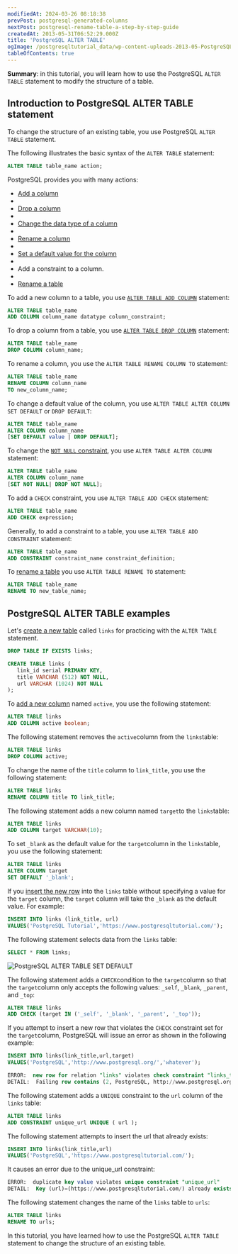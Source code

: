 ```yaml
---
modifiedAt: 2024-03-26 08:18:38
prevPost: postgresql-generated-columns
nextPost: postgresql-rename-table-a-step-by-step-guide
createdAt: 2013-05-31T06:52:29.000Z
title: 'PostgreSQL ALTER TABLE'
ogImage: /postgresqltutorial_data/wp-content-uploads-2013-05-PostgreSQL-ALTER-TABLE-SET-DEFAULT.png
tableOfContents: true
---
```



**Summary**: in this tutorial, you will learn how to use the PostgreSQL `ALTER TABLE` statement to modify the structure of a table.

## Introduction to PostgreSQL ALTER TABLE statement

To change the structure of an existing table, you use PostgreSQL `ALTER TABLE` statement.

The following illustrates the basic syntax of the `ALTER TABLE` statement:

```sql
ALTER TABLE table_name action;
```

PostgreSQL provides you with many actions:

- [Add a column](/postgresql/postgresql-add-column)
-
- [Drop a column](/postgresql/postgresql-drop-column)
-
- [Change the data type of a column](/postgresql/postgresql-change-column-type)
-
- [Rename a column](/postgresql/postgresql-rename-column)
-
- [Set a default value for the column](/postgresql/postgresql-default-value)
-
- Add a constraint to a column.
-
- [Rename a table](/postgresql/postgresql-rename-table)

To add a new column to a table, you use [`ALTER TABLE ADD COLUMN`](/postgresql/postgresql-add-column) statement:

```sql
ALTER TABLE table_name
ADD COLUMN column_name datatype column_constraint;
```

To drop a column from a table, you use [`ALTER TABLE DROP COLUMN`](/postgresql/postgresql-drop-column) statement:

```sql
ALTER TABLE table_name
DROP COLUMN column_name;
```

To rename a column, you use the `ALTER TABLE RENAME COLUMN TO` statement:

```sql
ALTER TABLE table_name
RENAME COLUMN column_name
TO new_column_name;
```

To change a default value of the column, you use `ALTER TABLE ALTER COLUMN SET DEFAULT` or `DROP DEFAULT`:

```sql
ALTER TABLE table_name
ALTER COLUMN column_name
[SET DEFAULT value | DROP DEFAULT];
```

To change the [`NOT NULL` constraint](/postgresql/postgresql-not-null-constraint), you use `ALTER TABLE ALTER COLUMN` statement:

```sql
ALTER TABLE table_name
ALTER COLUMN column_name
[SET NOT NULL| DROP NOT NULL];
```

To add a `CHECK` constraint, you use `ALTER TABLE ADD CHECK` statement:

```sql
ALTER TABLE table_name
ADD CHECK expression;
```

Generally, to add a constraint to a table, you use `ALTER TABLE ADD CONSTRAINT` statement:

```sql
ALTER TABLE table_name
ADD CONSTRAINT constraint_name constraint_definition;
```

To [rename a table](/postgresql/postgresql-rename-table) you use `ALTER TABLE RENAME TO` statement:

```sql
ALTER TABLE table_name
RENAME TO new_table_name;
```

## PostgreSQL ALTER TABLE examples

Let's [create a new table](/postgresql/postgresql-create-table "PostgreSQL CREATE TABLE") called `links` for practicing with the `ALTER TABLE` statement.

```sql
DROP TABLE IF EXISTS links;

CREATE TABLE links (
   link_id serial PRIMARY KEY,
   title VARCHAR (512) NOT NULL,
   url VARCHAR (1024) NOT NULL
);
```

To [add a new column](/postgresql/postgresql-add-column) named `active`, you use the following statement:

```sql
ALTER TABLE links
ADD COLUMN active boolean;
```

The following statement removes the `active`column from the `links`table:

```sql
ALTER TABLE links
DROP COLUMN active;
```

To change the name of the `title` column to `link_title`, you use the following statement:

```sql
ALTER TABLE links
RENAME COLUMN title TO link_title;
```

The following statement adds a new column named `target`to the `links`table:

```sql
ALTER TABLE links
ADD COLUMN target VARCHAR(10);
```

To set `_blank` as the default value for the `target`column in the `links`table, you use the following statement:

```sql
ALTER TABLE links
ALTER COLUMN target
SET DEFAULT '_blank';
```

If you [insert the new row](/postgresql/postgresql-insert) into the `links` table without specifying a value for the `target` column, the `target` column will take the `_blank` as the default value. For example:

```sql
INSERT INTO links (link_title, url)
VALUES('PostgreSQL Tutorial','https://www.postgresqltutorial.com/');
```

The following statement selects data from the `links` table:

```sql
SELECT * FROM links;
```

![PostgreSQL ALTER TABLE SET DEFAULT](/postgresqltutorial_data/wp-content-uploads-2013-05-PostgreSQL-ALTER-TABLE-SET-DEFAULT.png)

The following statement adds a `CHECK`condition to the `target`column so that the `target`column only accepts the following values: `_self`, `_blank`, `_parent`, and `_top`:

```sql
ALTER TABLE links
ADD CHECK (target IN ('_self', '_blank', '_parent', '_top'));
```

If you attempt to insert a new row that violates the `CHECK` constraint set for the `target`column, PostgreSQL will issue an error as shown in the following example:

```sql
INSERT INTO links(link_title,url,target)
VALUES('PostgreSQL','http://www.postgresql.org/','whatever');
```

```sql
ERROR:  new row for relation "links" violates check constraint "links_target_check"
DETAIL:  Failing row contains (2, PostgreSQL, http://www.postgresql.org/, whatever).DETAIL:  Failing row contains (2, PostgreSQL, http://www.postgresql.org/, whatever).
```

The following statement adds a `UNIQUE` constraint to the `url` column of the `links` table:

```sql
ALTER TABLE links
ADD CONSTRAINT unique_url UNIQUE ( url );
```

The following statement attempts to insert the url that already exists:

```sql
INSERT INTO links(link_title,url)
VALUES('PostgreSQL','https://www.postgresqltutorial.com/');
```

It causes an error due to the unique_url constraint:

```sql
ERROR:  duplicate key value violates unique constraint "unique_url"
DETAIL:  Key (url)=(https://www.postgresqltutorial.com/) already exists.
```

The following statement changes the name of the `links` table to `urls`:

```sql
ALTER TABLE links
RENAME TO urls;
```

In this tutorial, you have learned how to use the PostgreSQL `ALTER TABLE` statement to change the structure of an existing table.
